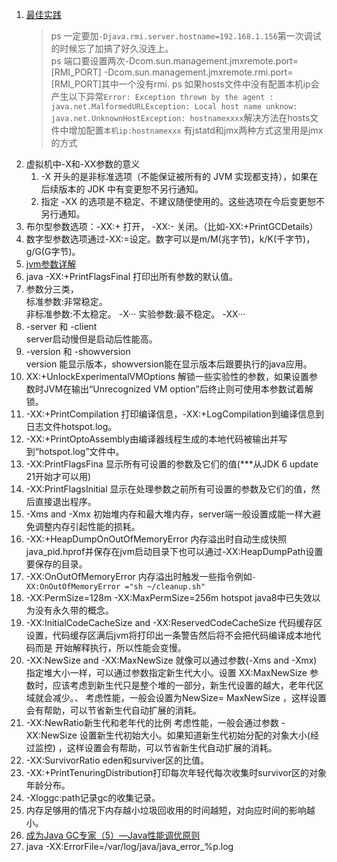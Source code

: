 1. [最佳实践](https://blog.sokolenko.me/2014/11/javavm-options-production.html)    
    >ps 一定要加`-Djava.rmi.server.hostname=192.168.1.156`第一次调试的时候忘了加搞了好久没连上。  
    >ps 端口要设置两次-Dcom.sun.management.jmxremote.port=[RMI_PORT] -Dcom.sun.management.jmxremote.rmi.port=[RMI_PORT]其中一个没有rmi.
    >ps 如果hosts文件中没有配置本机ip会产生以下异常`Error: Exception thrown by the agent : java.net.MalformedURLException: Local host name unknow: java.net.UnknownHostException: hostnamexxxx`解决方法在hosts文件中增加配置`本机ip:hostnamexxx`
    >有jstatd和jmx两种方式这里用是jmx的方式
1. 虚拟机中-X和-XX参数的意义   
    1. -X 开头的是非标准选项（不能保证被所有的 JVM 实现都支持），如果在后续版本的 JDK 中有变更恕不另行通知。   
    1. 指定 -XX 的选项是不稳定、不建议随便使用的。这些选项在今后变更恕不另行通知。    
1. 布尔型参数选项：-XX:+ 打开， -XX:- 关闭。（比如-XX:+PrintGCDetails）
1. 数字型参数选项通过-XX:=设定。数字可以是m/M(兆字节)，k/K(千字节)，g/G(G字节)。
1. [jvm参数详解](http://www.cnblogs.com/redcreen/archive/2011/05/04/2037057.html)      
1. java -XX:+PrintFlagsFinal 打印出所有参数的默认值。    
1. 参数分三类，    
    标准参数:非常稳定。    
    非标准参数:不太稳定。  -X···
    实验参数:最不稳定。 -XX···    
1. -server 和 -client   
    server启动慢但是启动后性能高。    
1. -version 和 -showversion    
    version 能显示版本，showversion能在显示版本后跟要执行的java应用。    
1. XX:+UnlockExperimentalVMOptions 解锁一些实验性的参数，如果设置参数时JVM在输出“Unrecognized VM option”后终止则可使用本参数试着解锁。    
1. -XX:+PrintCompilation 打印编译信息，-XX:+LogCompilation到编译信息到日志文件hotspot.log。   
1. -XX:+PrintOptoAssembly由编译器线程生成的本地代码被输出并写到“hotspot.log”文件中。    
1. -XX:PrintFlagsFina	显示所有可设置的参数及它们的值(***从JDK 6 update 21开始才可以用)    
1. -XX:PrintFlagsInitial	显示在处理参数之前所有可设置的参数及它们的值，然后直接退出程序。   
1. -Xms and -Xmx 初始堆内存和最大堆内存，server端一般设置成能一样大避免调整内存引起性能的损耗。    
1. -XX:+HeapDumpOnOutOfMemoryError 内存溢出时自动生成快照java_pid<pid>.hprof并保存在jvm启动目录下也可以通过-XX:HeapDumpPath设置要保存的目录。    
1. -XX:OnOutOfMemoryError 内存溢出时触发一些指令例如`-XX:OnOutOfMemoryError ="sh ~/cleanup.sh"`    
1. -XX:PermSize=128m -XX:MaxPermSize=256m  hotspot java8中已失效以为没有永久带的概念。      
1. -XX:InitialCodeCacheSize and -XX:ReservedCodeCacheSize  代码缓存区设置，代码缓存区满后jvm将打印出一条警告然后将不会把代码编译成本地代码而是
开始解释执行，所以性能会变慢。    
1. -XX:NewSize and -XX:MaxNewSize 
就像可以通过参数(-Xms and -Xmx) 指定堆大小一样，可以通过参数指定新生代大小。设置 XX:MaxNewSize 参数时，应该考虑到新生代只是整个堆的一部分，新生代设置的越大，老年代区域就会减少。、
考虑性能，一般会设置为NewSize= MaxNewSize ，这样设置会有帮助，可以节省新生代自动扩展的消耗。    
1. -XX:NewRatio新生代和老年代的比例
考虑性能，一般会通过参数 -XX:NewSize 设置新生代初始大小。如果知道新生代初始分配的对象大小(经过监控) ，这样设置会有帮助，可以节省新生代自动扩展的消耗。     
1. -XX:SurvivorRatio eden和surviver区的比值。    
1. -XX:+PrintTenuringDistribution打印每次年轻代每次收集时survivor区的对象年龄分布。    
1. -Xloggc:path记录gc的收集记录。   
1. 内存足够用的情况下内存越小垃圾回收用的时间越短，对向应时间的影响越小。    
1. [成为Java GC专家（5）—Java性能调优原则](http://www.importnew.com/13954.html)     
2. java -XX:ErrorFile=/var/log/java/java_error_%p.log


